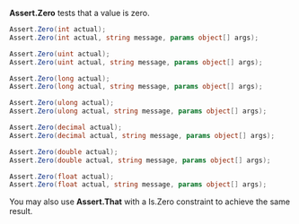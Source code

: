 **Assert.Zero** tests that a value is zero.

```C#
Assert.Zero(int actual);
Assert.Zero(int actual, string message, params object[] args);

Assert.Zero(uint actual);
Assert.Zero(uint actual, string message, params object[] args);

Assert.Zero(long actual);
Assert.Zero(long actual, string message, params object[] args);

Assert.Zero(ulong actual);
Assert.Zero(ulong actual, string message, params object[] args);

Assert.Zero(decimal actual);
Assert.Zero(decimal actual, string message, params object[] args);

Assert.Zero(double actual);
Assert.Zero(double actual, string message, params object[] args);

Assert.Zero(float actual);
Assert.Zero(float actual, string message, params object[] args);
```

You may also use **Assert.That** with a Is.Zero constraint to achieve the
same result.

